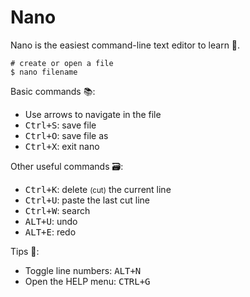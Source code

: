 # Nano

<div class="row row-cols-lg-2"><div>

Nano is the easiest command-line text editor to learn 🐉.

```bash!
# create or open a file
$ nano filename
```

Basic commands 📚:

* Use arrows to navigate in the file
* <kbd>Ctrl+S</kbd>: save file
* <kbd>Ctrl+O</kbd>: save file as
* <kbd>Ctrl+X</kbd>: exit nano

</div><div>

Other useful commands 🗃️:

* <kbd>Ctrl+K</kbd>: delete <small>(cut)</small> the current line
* <kbd>Ctrl+U</kbd>: paste the last cut line
* <kbd>Ctrl+W</kbd>: search
* <kbd>ALT+U</kbd>: undo
* <kbd>ALT+E</kbd>: redo

Tips 🦄:

* Toggle line numbers: <kbd>ALT+N</kbd>
* Open the HELP menu: <kbd>CTRL+G</kbd>
</div></div>